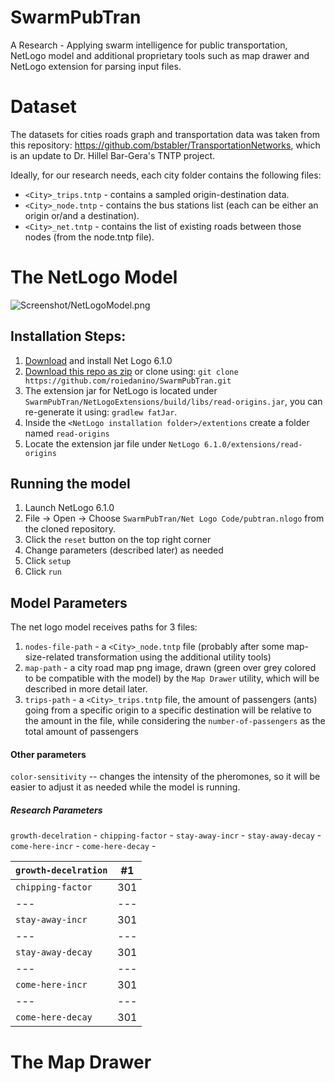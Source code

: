 # SwarmPubTran
A Research - Applying swarm intelligence for public transportation, NetLogo model and additional proprietary tools such as map drawer and NetLogo extension for parsing input files.

# Dataset
The datasets for cities roads graph and transportation data was taken from this repository: https://github.com/bstabler/TransportationNetworks, 
which is an update to Dr. Hillel Bar-Gera's TNTP project.

Ideally, for our research needs, each city folder contains the following files:

* `<City>_trips.tntp` - contains a sampled origin-destination data.
* `<City>_node.tntp` - contains the bus stations list (each can be either an origin or/and a destination).
* `<City>_net.tntp` - contains the list of existing roads between those nodes (from the node.tntp file).


# The NetLogo Model
![Screenshot/NetLogoModel.png](https://github.com/roiedanino/SwarmPubTran/blob/master/Screenshots/Net%20Logo%20Model.png)
## Installation Steps: 
1. [Download](https://ccl.northwestern.edu/netlogo/6.1.0/) and install Net Logo 6.1.0
2. [Download this repo as zip](https://github.com/roiedanino/SwarmPubTran/archive/master.zip) or clone using: `git clone https://github.com/roiedanino/SwarmPubTran.git`
3. The extension jar for NetLogo is located under `SwarmPubTran/NetLogoExtensions/build/libs/read-origins.jar`, you can re-generate it using: `gradlew fatJar`.
4. Inside the `<NetLogo installation folder>/extentions` create a folder named `read-origins`
5. Locate the extension jar file under `NetLogo 6.1.0/extensions/read-origins`

## Running the model
1. Launch NetLogo 6.1.0
2. File -> Open -> Choose `SwarmPubTran/Net Logo Code/pubtran.nlogo` from the cloned repository.
3. Click the `reset` button on the top right corner
4. Change parameters (described later) as needed
5. Click `setup`
6. Click `run`

## Model Parameters
The net logo model receives paths for 3 files:

1. `nodes-file-path` - a `<City>_node.tntp` file (probably after some map-size-related transformation using the additional utility tools)
2. `map-path` - a city road map png image, drawn (green over grey colored to be compatible with the model) by the `Map Drawer` utility, which will be described in more detail later.
3. `trips-path` - a `<City>_trips.tntp` file, the amount of passengers (ants) going from a specific origin to a specific destination will be relative to the amount in the file, 
while considering the `number-of-passengers` as the total amount of passengers

#### Other parameters
`color-sensitivity` -- changes the intensity of the pheromones, so it will be easier to adjust it as needed while the model is running. 
##### Research Parameters
`growth-decelration` -
`chipping-factor` - 
`stay-away-incr` -
`stay-away-decay` -
`come-here-incr` -
`come-here-decay` -

`growth-decelration` | #1 
--- | --- 
`chipping-factor` | 301 
--- | --- 
`stay-away-incr` | 301 
--- | --- 
`stay-away-decay` | 301 
--- | --- 
`come-here-incr` | 301 
--- | --- 
`come-here-decay` | 301 


# The Map Drawer
  

